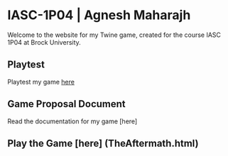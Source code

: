 # IASC-1P04 | Agnesh Maharajh

Welcome to the website for my Twine game, created for the course IASC 1P04 at Brock University.

## Playtest

Playtest my game [here](playtest/playtest)

## Game Proposal Document

Read the documentation for my game [here]

## Play the Game [here] (TheAftermath.html)
